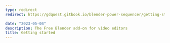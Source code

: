 ```yaml
---
type: redirect
redirect: https://gdquest.gitbook.io/blender-power-sequencer/getting-started

date: "2023-05-04"
description: The Free Blender add-on for video editors
title: Getting started
---
```

